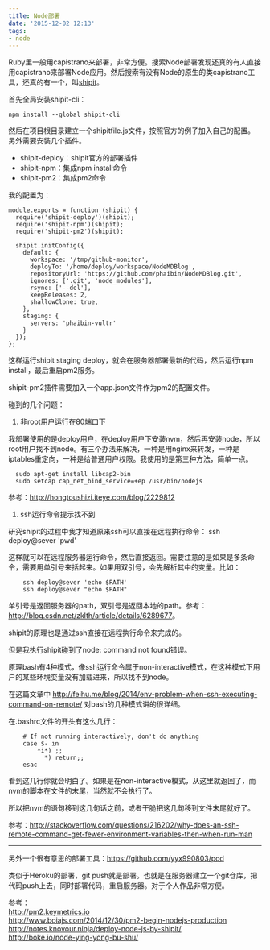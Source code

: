 ```yaml
---
title: Node部署
date: '2015-12-02 12:13'
tags:
- node
---
```

Ruby里一般用capistrano来部署，非常方便。搜索Node部署发现还真的有人直接用capistrano来部署Node应用。然后搜索有没有Node的原生的类capistrano工具，还真的有一个，叫[shipit](https://github.com/shipitjs/shipit)。

首先全局安装shipit-cli：

    npm install --global shipit-cli

然后在项目根目录建立一个shipitfile.js文件，按照官方的例子加入自己的配置。另外需要安装几个插件。

* shipit-deploy：shipit官方的部署插件
* shipit-npm：集成npm install命令
* shipit-pm2：集成pm2命令

我的配置为：

    module.exports = function (shipit) {
      require('shipit-deploy')(shipit);
      require('shipit-npm')(shipit);
      require('shipit-pm2')(shipit);

      shipit.initConfig({
        default: {
          workspace: '/tmp/github-monitor',
          deployTo: '/home/deploy/workspace/NodeMDBlog',
          repositoryUrl: 'https://github.com/phaibin/NodeMDBlog.git',
          ignores: ['.git', 'node_modules'],
          rsync: ['--del'],
          keepReleases: 2,
          shallowClone: true,
        },
        staging: {
          servers: 'phaibin-vultr'
        }
      });
    };

这样运行shipit staging deploy，就会在服务器部署最新的代码，然后运行npm install，最后重启pm2服务。

shipit-pm2插件需要加入一个app.json文件作为pm2的配置文件。

碰到的几个问题：

1. 非root用户运行在80端口下

  我部署使用的是deploy用户，在deploy用户下安装nvm，然后再安装node，所以root用户找不到node。有三个办法来解决，一种是用nginx来转发，一种是iptables重定向，一种是给普通用户权限。我使用的是第三种方法，简单一点。

      sudo apt-get install libcap2-bin
      sudo setcap cap_net_bind_service=+ep /usr/bin/nodejs

  参考：<http://hongtoushizi.iteye.com/blog/2229812>

1. ssh运行命令提示找不到

  研究shipit的过程中我才知道原来ssh可以直接在远程执行命令：
        ssh deploy@sever 'pwd'

  这样就可以在远程服务器运行命令，然后直接返回。需要注意的是如果是多条命令，需要用单引号来括起来。如果用双引号，会先解析其中的变量。比如：

        ssh deploy@sever 'echo $PATH'
        ssh deploy@sever "echo $PATH"

  单引号是返回服务器的path，双引号是返回本地的path。参考：<http://blog.csdn.net/zklth/article/details/6289677>。

  shipit的原理也是通过ssh直接在远程执行命令来完成的。

  但是我执行shipit碰到了node: command not found错误。

  原理bash有4种模式，像ssh运行命令属于non-interactive模式，在这种模式下用户的某些环境变量没有加载进来，所以找不到node。

  在这篇文章中 <http://feihu.me/blog/2014/env-problem-when-ssh-executing-command-on-remote/> 对bash的几种模式讲的很详细。

  在.bashrc文件的开头有这么几行：

        # If not running interactively, don't do anything
        case $- in
            *i*) ;;
              *) return;;
        esac

  看到这几行你就会明白了。如果是在non-interactive模式，从这里就返回了，而nvm的脚本在文件的末尾，当然就不会执行了。

  所以把nvm的语句移到这几句话之前，或者干脆把这几句移到文件末尾就好了。

  参考：<http://stackoverflow.com/questions/216202/why-does-an-ssh-remote-command-get-fewer-environment-variables-then-when-run-man>

---

另外一个很有意思的部署工具：<https://github.com/yyx990803/pod>

类似于Heroku的部署，git push就是部署。也就是在服务器建立一个git仓库，把代码push上去，同时部署代码，重启服务器。对于个人作品非常方便。


参考：   
<http://pm2.keymetrics.io>    
<http://www.boiajs.com/2014/12/30/pm2-begin-nodejs-production>    
<http://notes.knovour.ninja/deploy-node-js-by-shipit/>    
<http://boke.io/node-ying-yong-bu-shu/>
